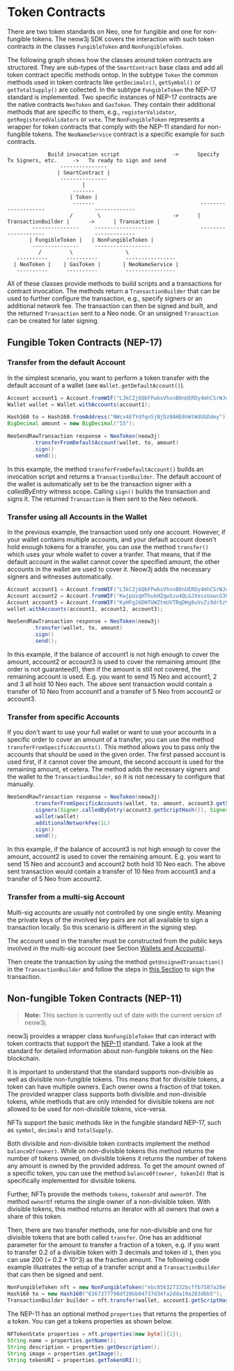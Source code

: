 # Token Contracts

There are two token standards on Neo, one for fungible and one for non-fungible tokens. The neow3j SDK covers the
interaction with such token contracts in the classes `FungibleToken` and `NonFungibleToken`.

The following graph shows how the classes around token contracts are structured. They are sub-types of the
`SmartContract` base class and add all token contract specific methods ontop.
In the subtype `Token` the common methods used in token contracts like `getDecimals()`, `getSymbol()` or
`getTotalSupply()` are collected.  In the subtype `FungibleToken` the NEP-17 standard is implemented. Two specific
instances of NEP-17 contracts are the native contracts `NeoToken` and `GasToken`. They contain their additional methods
that are specific to them, e.g., `registerValidator`, `getRegisteredValidators` or `vote`.  The `NonFungibleToken`
represents a wrapper for token contracts that comply with the NEP-11 standard for non-fungible tokens. The
`NeoNameService` contract is a specific example for such contracts.

```
             Build invocation script                 ->      Specify Tx Signers, etc.     ->   Tx ready to sign and send
                 ---------------
                | SmartContract |
                 ---------------
                        |
                     -------
                    | Token |
                     -------                                  --------------------                -------------
                    /        \                       ->      | TransactionBuilder |      ->      | Transaction |
        ---------------     ------------------                --------------------                -------------
       | FungibleToken |   | NonFungibleToken |
        ---------------     ------------------
          /         \                 \
   ----------      ----------         ----------------
  | NeoToken |    | GasToken |       | NeoNameService |
   ----------      ----------         ----------------
```

All of these classes provide methods to build scripts and a transactions for contract invocation. The methods return a
`TransactionBuilder` that can be used to further configure the transaction, e.g., specify signers or an additional
network fee. The transaction can then be signed and built, and the returned `Transaction` sent to a Neo node.  Or an
unsigned `Transaction` can be created for later signing.


## Fungible Token Contracts (NEP-17)

### Transfer from the default Account

In the simplest scenario, you want to perform a token transfer with the default account of a wallet (see `Wallet.getDefaultAccount()`).

```java
Account account1 = Account.fromWIF("L3kCZj6QbFPwbsVhxnB8nUERDy4mhCSrWJew4u5Qh5QmGMfnCTda");
Wallet wallet = Wallet.withAccounts(account1);

Hash160 to = Hash160.fromAddress("NWcx4EfYdfqn5jNjDz8AHE6hWtWdUGDdmy");
BigDecimal amount = new BigDecimal("15");

NeoSendRawTransaction response = NeoToken(neow3j)
        .transferFromDefaultAccount(wallet, to, amount)
        .sign()
        .send();
```

In this example, the method `transferFromDefaultAccount()` builds an invocation script and returns a
`TransactionBuilder`. The default account of the wallet is automatically set to be the transaction signer with a
*calledByEntry* witness scope. Calling `sign()` builds the transaction and signs it. The returned `Transaction` is then 
sent to the Neo network.

### Transfer using all Accounts in the Wallet

In the previous example, the transaction used only one account. However, if your wallet contains multiple accounts, and
your default account doesn't hold enough tokens for a transfer, you can use the method `transfer()` which uses your
whole wallet to cover a tranfer. That means, that if the default account in the wallet cannot cover the specified
amount, the other accounts in the wallet are used to cover it. Neow3j adds the necessary signers and witnesses automatically.

```java
Account account1 = Account.fromWIF("L3kCZj6QbFPwbsVhxnB8nUERDy4mhCSrWJew4u5Qh5QmGMfnCTda");
Account account2 = Account.fromWIF("KwjpUzqHThukHZqw5zu4QLGJXessUxwcG3GinhJeBmqj4uKM4K5z");
Account account3 = Account.fromWIF("KyHFg26DHTUWZtmUVTRqDHg8uVvZi9dr5zV3tQ22JZUjvWVCFvtw");
wallet.withAccounts(account1, account2, account3);

NeoSendRawTransaction response = NeoToken(neow3j)
        .transfer(wallet, to, amount)
        .sign()
        .send();
```

In this example, if the balance of account1 is not high enough to cover the amount, account2 or account3 is used to
cover the remaining amount (the order is not guaranteed!), then if the amount is still not covered, the remaining
account is used. E.g. you want to send 15 Neo and account1, 2 and 3 all hold 10 Neo each. The above sent transaction
would contain a transfer of 10 Neo from account1 and a transfer of 5 Neo from account2 or account3.

### Transfer from specific Accounts

If you don't want to use your full wallet or want to use your accounts in a specific order to cover an amount of a
transfer, you can use the method `transferFromSpecificAccounts()`. This method allows you to pass only the accounts that
should be used in the given order. The first passed account is used first, if it cannot cover the amount, the second
account is used for the remaining amount, et cetera.  The method adds the necessary signers and the wallet to the
`TransactionBuilder`, so it is not necessary to configure that manually.

```java
NeoSendRawTransaction response = NeoToken(neow3j)
        .transferFromSpecificAccounts(wallet, to, amount, account3.getScriptHash(), account2.getScriptHash())
        .signers(Signer.calledByEntry(account3.getScriptHash()), Signer.calledByEntry(account2.getScriptHash()))
        .wallet(wallet)
        .additionalNetworkFee(1L)
        .sign()
        .send();
```

In this example, if the balance of account3 is not high enough to cover the amount, account2 is used to cover the remaining amount.
E.g. you want to send 15 Neo and account3 and account2 both hold 10 Neo each. The above sent transaction would contain a transfer
of 10 Neo from account3 and a transfer of 5 Neo from account2.

### Transfer from a multi-sig Account

Multi-sig accounts are usually not controlled by one single entity. Meaning the private keys of the involved key pairs
are not all available to sign a transaction locally. So this scenario is different in the signing step.

The account used in the transfer must be constructed from the public keys involved in the multi-sig account
(see Section [Wallets and Accounts](dapp_development/wallets_and_accounts.md#creating-an-account)).

Then create the transaction by using the method `getUnsignedTransaction()` in the `TransactionBuilder` and follow the steps
in [this Section](dapp_development/contract_invocation.md#signing-a-transaction-with-a-multi-sig-account) to sign the transaction.

## Non-fungible Token Contracts (NEP-11)

> **Note:** This section is currently out of date with the current version of neow3j.

neow3j provides a wrapper class `NonFungibleToken` that can interact with token contracts that support the
[NEP-11](https://github.com/neo-project/proposals/pull/41) standard. Take a look at the standard for detailed
information about non-fungible tokens on the Neo blockchain.

It is important to understand that the standard supports non-divisible as well as divisible non-fungible tokens.
This means that for divisible tokens, a token can have multiple owners. Each owner owns a fraction of that token.
The provided wrapper class supports both divisible and non-divisible tokens, while methods that are only intended
for divisible tokens are not allowed to be used for non-divisible tokens, vice-versa.

NFTs support the basic methods like in the fungible standard NEP-17, such as `symbol`, `decimals` and `totalSupply`.

Both divisible and non-divisible token contracts implement the method `balanceOf(owner)`. While on non-divisible tokens
this method returns the number of tokens owned, on divisible tokens it returns the number of tokens any amount is owned by
the provided address. To get the amount owned of a specific token, you can use the method `balanceOf(owner, tokenId)` that is
specifically implemented for divisible tokens.

Further, NFTs provide the methods `tokens`, `tokensOf` and `ownerOf`. The method `ownerOf` returns the single owner of a
non-divisible token. With divisible tokens, this method returns an iterator with all owners that own a share of this token.

Then, there are two transfer methods, one for non-divisible and one for divisible tokens that are both called `transfer`.
One has an additional parameter for the amount to transfer a fraction of a token, e.g. if you want to transfer 0.2 of a divisible
token with 3 decimals and token id `1`, then you can use 200 (= 0.2 * 10^3) as the fraction amount. The following code example
illustrates the setup of a transfer script and a `TransactionBuilder` that can then be signed and sent.

```java
NonFungibleToken nft = new NonFungibleToken("ebc856327332bcffb7587a28ef8d144df6be8537", neow3j);
Hash160 to = new Hash160("6367377798df20bb04737d34fa2dda19a283dbb5");
TransactionBuilder builder = nft.transfer(wallet, account1.getScriptHash(), to, new BigInteger("200"), new byte[]{1});
```

The NEP-11 has an optional method `properties` that returns the properties of a token. You can get a tokens properties as shown below.

```java
NFTokenState properties = nft.properties(new byte[]{1});
String name = properties.getName();
String description = properties.getDescription();
String image = properties.getImage();
String tokenURI = properties.getTokenURI();
```

